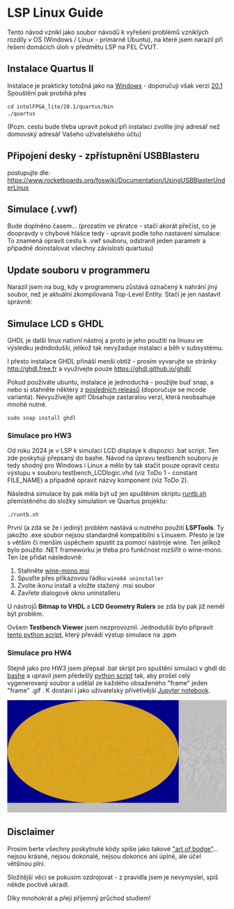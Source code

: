 # LSP Linux Guide
Tento návod vznikl jako soubor návodů k vyřešení problémů vzniklých rozdíly v OS (Windows / Linux - primárně Ubuntu),
na které jsem narazil při řešení domácích úloh v předmětu LSP na FEL ČVUT.

## Instalace Quartus II
Instalace je prakticky totožná jako na [Windows](https://dcenet.fel.cvut.cz/edu/fpga/install.aspx) - doporučuji však verzi [20.1](https://www.intel.com/content/www/us/en/software-kit/661017/intel-quartus-prime-lite-edition-design-software-version-20-1-for-linux.html)
Spouštění pak probíhá přes 

```
cd intelFPGA_lite/20.1/quartus/bin 
./quartus
```

(Pozn. cestu bude třeba upravit pokud při instalaci zvolíte jiný adresář než domovský adresář Vašeho uživatelského účtu)

## Připojení desky - zpřístupnění USBBlasteru

postupujte dle: https://www.rocketboards.org/foswiki/Documentation/UsingUSBBlasterUnderLinux

## Simulace (.vwf)

Bude doplněno časem... (prozatím ve zkratce - stačí akorát přečíst, co je doopravdy v chybové hlášce tedy - upravit podle toho nastavení simulace:
To znamená opravit cestu k .vwf souboru, odstranit jeden parametr a případně doinstalovat všechny závislosti quartusu)

## Update souboru v programmeru

Narazil jsem na bug, kdy v programmeru zůstává označený k nahrání jiný soubor, než je aktuální zkompilovaná Top-Level Entity. Stačí je jen nastavit správně:

## Simulace LCD s GHDL

GHDL je další linux nativní nástroj a proto je jeho použití na linuxu ve výsledku jedndodušší, jelikož tak nevyžaduje 
instalaci a běh v subsystému. 

I přesto instalace GHDL přináší menší obtíž - prosím vyvarujte se stránky http://ghdl.free.fr a využívejte pouze https://ghdl.github.io/ghdl/

Pokud používáte ubuntu, instalace je jednoduchá - použijte buď snap, a nebo si stahněte některý z [posledních releasů](https://github.com/ghdl/ghdl/releases) (doporučuje se mcode varianta).
Nevyužívejte apt! Obsahuje zastaralou verzi, která neobsahuje mnohé nutné.

```
sudo snap install ghdl
```
### Simulace pro HW3

Od roku 2024 je v LSP k simulaci LCD displaye k dispozici .bat script. Ten zde poskytuji přepsaný do bashe.
Návod na úpravu testbench souboru je tedy shodný pro Windows i Linux a mělo by tak stačit pouze opravit cestu 
výstupu v souboru testbench\_LCDlogic.vhd (viz ToDo 1 - constant FILE\_NAME) a případně opravit názvy komponent (viz ToDo 2).

Následná simulace by pak měla být už jen spuštěním skriptu [runtb.sh](ghdl_sim/runtb.sh) přemístěného do složky simulation ve Quartus projektu:

```
./runtb.sh
```

První (a zdá se že i jediný) problém nastává u nutného použití **LSPTools**. Ty jakožto .exe soubor nejsou standardně kompatibilní s Linuxem.
Přesto je lze s větším či menším úspěchem spustit za pomocí nástroje wine. Ten jelikož bylo použito .NET frameworku je třeba pro funkčnost rozšířit o
wine-mono. Ten lze přidat následovně:

1. Stahněte [wine-mono.msi](https://dl.winehq.org/wine/wine-mono/)
2. Spusťte přes příkazovou řádku `wine64 uninstaller`
3. Zvolte ikonu install a vložte stažený .msi soubor
4. Zavřete dialogové okno uninstalleru

U nástrojů **Bitmap to VHDL** a **LCD Geometry Rulers** se zdá by pak již neměl být problém. 

Ovšem **Testbench Viewer** jsem nezprovoznil. Jednodušší bylo připravit [tento python script](ghdl_sim/lsp_txt_to_ppm.py), který převádí výstup simulace na .ppm

### Simulace pro HW4

Stejně jako pro HW3 jsem přepsal .bat skript pro spuštění simulací v ghdl do [bashe](ghdl_sim/runtbanim.sh) a upravil jsem předešlý [python script](ghdl_sim/lsp_txt_to_gif.py) 
tak, aby prošel celý vygenerovaný soubor a udělal ze každého obsaženého "frame" jeden "frame" .gif . K dostání i jako uživatelsky přívětivější [Jupyter notebook](ghdl_sim/lsp_txt_to_anim.ipynb).

![vzor k HW4](media/out.gif)

## Disclaimer

Prosím berte všechny poskytnuté kódy spíše jako takové ["art of bodge"](https://www.youtube.com/watch?v=lIFE7h3m40U)... 
nejsou krásné, nejsou dokonalé, nejsou dokonce ani úplné, ale účel většinou plní. 

Složitější věci se pokusím ozdrojovat - z pravidla jsem je nevymyslel, spíš někde poctivě ukradl.

Díky mnohokrát a přeji příjemný průchod studiem!


